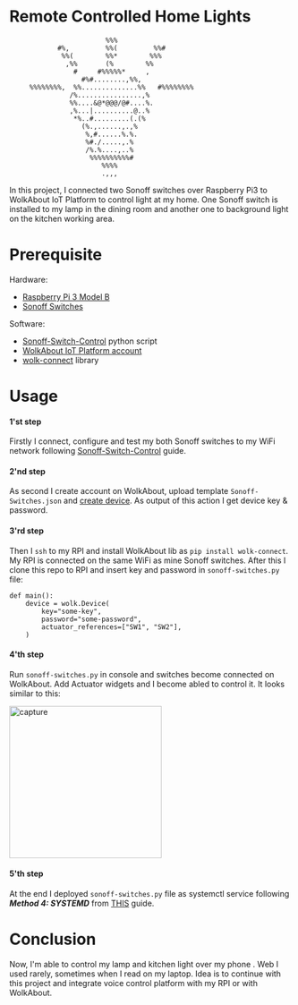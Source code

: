 # Remote Controlled Home Lights
                            %%%                            
                #%,         %%(         %%#                
                 %%(        %%*        %%%                 
                  ,%%       (%        %%                   
                    #     #%%%%%*     ,                    
                      #%#........,%%,                      
         %%%%%%%%,  %%..............%%   #%%%%%%%%         
                   /%................,%                    
                   %%....&@*@@@/@#....%.                   
                   ,%...|..........@..%                    
                    *%..#.........(.(%                     
                      (%.,......,.,%                       
                       %,#......%.%.                       
                       %#./.....,.%                        
                       /%.%....,..%                        
                        %%%%%%%%%%#                        
                           %%%%                           
                           .,,,                            
                                                                                        

In this project, I connected two Sonoff switches over Raspberry Pi3 to WolkAbout IoT Platform to control light at my home. One Sonoff switch is installed to my lamp in the dining room and another one to background light on the kitchen working area.

# Prerequisite

Hardware:
 * [Raspberry Pi 3 Model B](https://www.raspberrypi.org/products/raspberry-pi-3-model-b/)
 * [Sonoff Switches](https://www.sonoff.in/index.php?route=product/product&path=62&product_id=75)

Software:
 * [Sonoff-Switch-Control](https://github.com/srdjanStankovic/Sonoff-Switch-Control) python script
 * [WolkAbout IoT Platform account](https://demo.wolkabout.com/#/get-started)
 * [wolk-connect](https://pypi.org/project/wolk-connect/) library

# Usage

#### 1'st step
Firstly I connect, configure and test my both Sonoff switches to my WiFi network following [Sonoff-Switch-Control](https://github.com/srdjanStankovic/Sonoff-Switch-Control) guide.

#### 2'nd step
As second I create account on WolkAbout, upload template `Sonoff-Switches.json` and [create device]((https://www.youtube.com/watch?v=QllMw9Tw2ns)). As output of this action I get device key & password.

#### 3'rd step
Then I `ssh` to my RPI and install WolkAbout lib as `pip install wolk-connect`. My RPI is connected on the same WiFi as mine Sonoff switches. After this I clone this repo to RPI and insert key and password in `sonoff-switches.py` file:

```
def main():
    device = wolk.Device(
        key="some-key",
        password="some-password",
        actuator_references=["SW1", "SW2"],
    )
```

#### 4'th step
Run `sonoff-switches.py` in console and switches become connected on WolkAbout.
Add Actuator widgets and I become abled to control it. It looks similar to this:

<img width="272" alt="capture" src="https://user-images.githubusercontent.com/8199494/51498816-403e4c00-1dc8-11e9-9b69-c41bc9acaf73.PNG">

#### 5'th step
At the end I deployed `sonoff-switches.py` file as systemctl service following ***Method 4: SYSTEMD*** from [THIS](https://www.dexterindustries.com/howto/run-a-program-on-your-raspberry-pi-at-startup/) guide.

# Conclusion
Now, I'm able to control my lamp and kitchen light over my phone . Web I used rarely, sometimes when I read on my laptop. Idea is to continue with this project and integrate voice control platform with my RPI or with WolkAbout.
